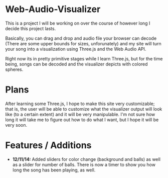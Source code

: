 Web-Audio-Visualizer
====================

This is a project I will be working on over the course of however long I decide this project lasts. 

Basically, you can drag and drop and audio file your browser can decode (There are some upper bounds for sizes, unforunately)
and my site will turn your song into a visualization using Three.js and the Web Audio API. 

Right now its in pretty primitive stages while I learn Three.js, but for the time being, songs can be decoded and the visualizer
depicts with colored spheres. 

<h1> Plans </h1>
After learning some Three.js, I hope to make this site very customizable; that is, the user will be able to customize what
the visualizer output will look like (to a certain extent) and it will be very manipulable. I'm not sure how long it will
take me to figure out how to do what I want, but I hope it will be very soon. 


<h1> Features / Additions </h1>
<ul>
<li>  <strong> 12/11/14: </strong>  Added sliders for color change (background and balls) as well as a slider for number of balls. There is now a timer to show you how long the song has been playing, as well. </li>
</ul>
